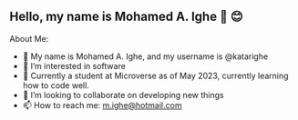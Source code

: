 ## Hello, my name is Mohamed A. Ighe 👋 😊

About Me:
- 👋 My name is Mohamed A. Ighe, and my username is @katarighe
- 👀 I’m interested in software
- 🌱 Currently a student at Microverse as of May 2023, currently learning how to code well. 
- 💞️ I’m looking to collaborate on developing new things
- 📫 How to reach me: m.ighe@hotmail.com

<!---
katarighe/katarighe is a ✨ special ✨ repository because its `README.md` (this file) appears on your GitHub profile.
You can click the Preview link to take a look at your changes.
--->
